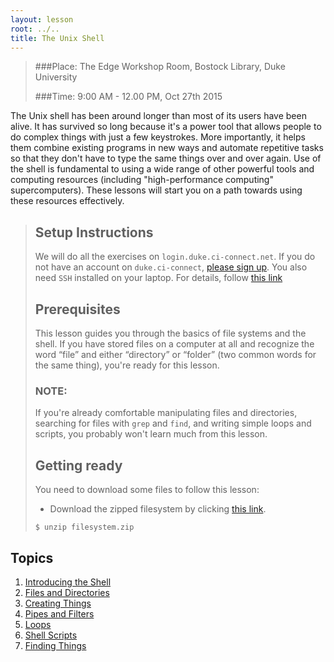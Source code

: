 ```yaml
---
layout: lesson
root: ../..
title: The Unix Shell
---
```


>
>###Place: The Edge Workshop Room, Bostock Library, Duke University
>
>###Time: 9:00 AM - 12.00 PM, Oct 27th 2015
>

The Unix shell has been around longer than most of its users have been alive.
It has survived so long because it's a power tool
that allows people to do complex things with just a few keystrokes.
More importantly,
it helps them combine existing programs in new ways
and automate repetitive tasks
so that they don't have to type the same things over and over again.
Use of the shell is fundamental to using a wide range of other powerful tools 
and computing resources (including "high-performance computing" supercomputers).
These lessons will start you on a path towards using these resources effectively.

> ## Setup Instructions
> We will do all the exercises on `login.duke.ci-connect.net`.  If you do not have an account on
> `duke.ci-connect`, [please sign up](https://duke.ci-connect.net/signup). You also need 
`SSH` installed on your laptop.  For details, follow [this link](http://swc-osg-workshop.github.io/2015-10-27-duke/setup.html)
>
> ## Prerequisites
> This lesson guides you through the basics of file systems and the
> shell.  If you have stored files on a computer at all and recognize
> the word “file” and either “directory” or “folder” (two common words
> for the same thing), you're ready for this lesson.
>
> ### NOTE: 
> If you're already comfortable manipulating files and directories,
> searching for files with `grep` and `find`, and writing simple loops
> and scripts, you probably won't learn much from this lesson.
>
> ## Getting ready
> You need to download some files to follow this lesson:
>
> *    Download the zipped filesystem by clicking [this link](../../data/filesystem.zip). 
>
> ~~~
> $ unzip filesystem.zip
> ~~~

## Topics
1.  [Introducing the Shell](00-intro.html)
2.  [Files and Directories](01-filedir.html)
3.  [Creating Things](02-create.html)
4.  [Pipes and Filters](03-pipefilter.html)
5.  [Loops](04-loop.html)
6.  [Shell Scripts](05-script.html)
7.  [Finding Things](06-find.html)

